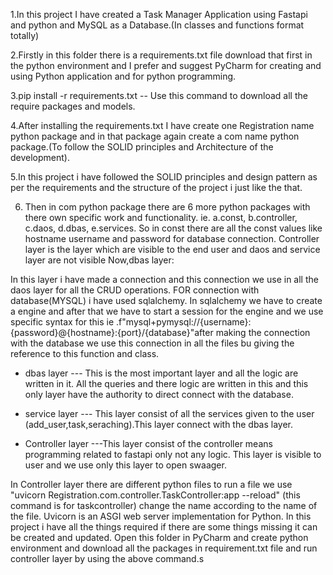 1.In this project I have created a Task Manager Application using Fastapi and python and MySQL as a Database.(In classes and functions format totally)

2.Firstly in this folder there is a requirements.txt file download that first in the python environment and I prefer and suggest PyCharm for creating and using  Python application and for python programming.

3.pip install -r requirements.txt -- Use this command to download all the require packages and models.

4.After installing the requirements.txt I have create one Registration name python package and in that package again create a com name python package.(To follow the SOLID principles and Architecture of the development).

5.In this project i have followed the SOLID principles and design pattern as per the requirements and the structure of the project i just like the that.

6. Then in com python package there are 6 more python packages with there own specific work and functionality.
ie. a.const,
    b.controller,
    c.daos,
    d.dbas,
    e.services.
So in const there are all the const values like hostname username and password for database connection.
Controller layer is the layer which are visible to the end user and daos and service layer are not visible 
Now,dbas layer:

In this layer i have made a connection and this connection we use in all the daos layer for all the CRUD operations.
FOR connection with database(MYSQL) i have used sqlalchemy.
In sqlalchemy we have to create a engine and after that we have to start a session for the engine and we use specific syntax for this 
ie .f"mysql+pymysql://{username}:{password}@{hostname}:{port}/{database}"after making the connection with the database we use this connection in all the files bu giving the reference to this function and class.


* dbas layer --- This is the most important layer and all the logic are written in it. All the queries and there logic are written in this and this only layer have the authority to direct connect with the database.

* service layer --- This layer consist of all the services given to the user (add_user,task,seraching).This layer connect with the dbas layer.
* Controller layer ---This layer consist of the controller means programming related to fastapi only not any logic. This layer is visible to user and we use only this layer to open swaager.

In Controller layer there are different python files to run a file we use "uvicorn Registration.com.controller.TaskController:app --reload" (this command is for taskcontroller) change the name according to the name of the file.
Uvicorn is an ASGI web server implementation for Python. 
In this project i have all the things required if there are some things missing it can be created and updated.
Open this folder in PyCharm and create python environment and download all the packages in requirement.txt file and run controller layer by using the above command.s


